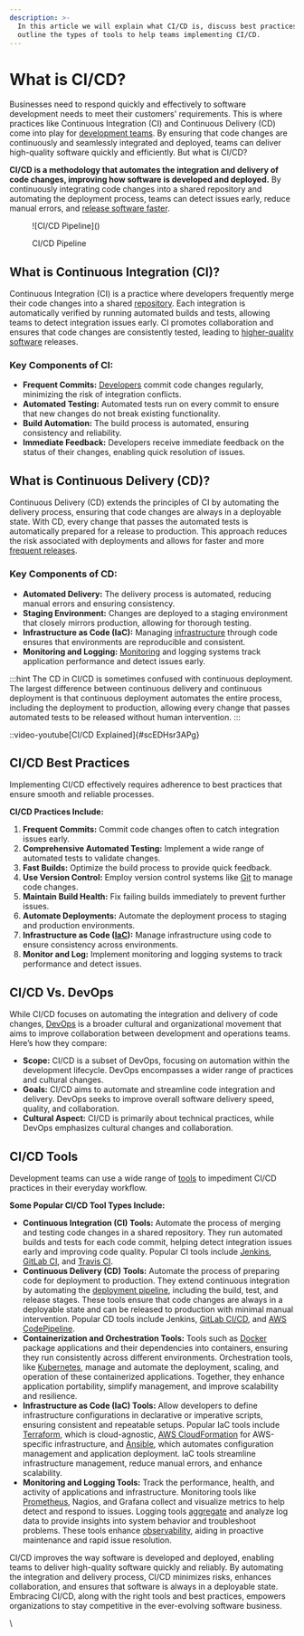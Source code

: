 ```yaml
---
description: >-
  In this article we will explain what CI/CD is, discuss best practices, and
  outline the types of tools to help teams implementing CI/CD.
---
```


# What is CI/CD?

Businesses need to respond quickly and effectively to software development needs to meet their customers' requirements. This is where practices like Continuous Integration (CI) and Continuous Delivery (CD) come into play for [development teams](https://pagertree.com/learn/devops/what-is-devops). By ensuring that code changes are continuously and seamlessly integrated and deployed, teams can deliver high-quality software quickly and efficiently. But what is CI/CD?

**CI/CD is a methodology that automates the integration and delivery of code changes, improving how software is developed and deployed.** By continuously integrating code changes into a shared repository and automating the deployment process, teams can detect issues early, reduce manual errors, and [release software faster](https://pagertree.com/learn/devops/what-is-devops/top-25-devops-interview-questions#id-7.-name-three-important-devops-key-performance-indicators-kpis).

<figure>![CI/CD Pipeline](<https://lh7-us.googleusercontent.com/docsz/AD_4nXeQwwUH4h_6dibdmdl7Kw_lfW4-OLiB42rSkZlgg8qrFvX2BvjBCMFiR59gjhtPGmLFSK6BenDc4KeEYzQQvuIgXA2Rkxp4XUCNrzovObpX8_sPAGGJjPwLMwCfeIvyzlPDzOkwVeLyWfCBjS07E8TZb8bs?key=7d1Jvf-tGyiWL_cxuoV3sw>)<figcaption><p>CI/CD Pipeline</p></figcaption></figure>

## What is Continuous Integration (CI)?

Continuous Integration (CI) is a practice where developers frequently merge their code changes into a shared [repository](https://pagertree.com/learn/devops/best-devops-tools/best-devops-coding-tools#devops-source-code-management-tools). Each integration is automatically verified by running automated builds and tests, allowing teams to detect integration issues early. CI promotes collaboration and ensures that code changes are consistently tested, leading to [higher-quality software](https://pagertree.com/learn/devops/what-is-devops/what-are-the-benefits-of-devops#id-4.-higher-quality-and-reliability) releases.

### Key Components of CI:

* **Frequent Commits:** [Developers](https://pagertree.com/learn/devops/what-is-devops/what-is-a-devops-engineer) commit code changes regularly, minimizing the risk of integration conflicts.
* **Automated Testing:** Automated tests run on every commit to ensure that new changes do not break existing functionality.
* **Build Automation:** The build process is automated, ensuring consistency and reliability.
* **Immediate Feedback:** Developers receive immediate feedback on the status of their changes, enabling quick resolution of issues.

## What is Continuous Delivery (CD)?

Continuous Delivery (CD) extends the principles of CI by automating the delivery process, ensuring that code changes are always in a deployable state. With CD, every change that passes the automated tests is automatically prepared for a release to production. This approach reduces the risk associated with deployments and allows for faster and more [frequent releases](https://pagertree.com/learn/devops/what-is-devops/devops-vs.-agile).

### Key Components of CD:

* **Automated Delivery:** The delivery process is automated, reducing manual errors and ensuring consistency.
* **Staging Environment:** Changes are deployed to a staging environment that closely mirrors production, allowing for thorough testing.
* **Infrastructure as Code (IaC):** Managing [infrastructure](https://pagertree.com/learn/devops/what-is-devops/devops-infrastructure-and-automation#what-is-devops-infrastructure) through code ensures that environments are reproducible and consistent.
* **Monitoring and Logging:** [Monitoring](https://pagertree.com/blog/system-monitoring-7-best-apm-tools) and logging systems track application performance and detect issues early.

:::hint
The CD in CI/CD is sometimes confused with continuous deployment. The largest difference between continuous delivery and continuous deployment is that continuous deployment automates the entire process, including the deployment to production, allowing every change that passes automated tests to be released without human intervention.
:::

::video-youtube[CI/CD Explained]{#scEDHsr3APg}

## CI/CD Best Practices

Implementing CI/CD effectively requires adherence to best practices that ensure smooth and reliable processes.

**CI/CD Practices Include:**

1. **Frequent Commits:** Commit code changes often to catch integration issues early.
2. **Comprehensive Automated Testing:** Implement a wide range of automated tests to validate changes.
3. **Fast Builds:** Optimize the build process to provide quick feedback.
4. **Use Version Control:** Employ version control systems like [Git](https://git-scm.com/) to manage code changes.
5. **Maintain Build Health:** Fix failing builds immediately to prevent further issues.
6. **Automate Deployments:** Automate the deployment process to staging and production environments.
7. **Infrastructure as Code (**[**IaC**](https://pagertree.com/learn/devops/what-is-devops/devops-infrastructure-and-automation#infrastructure-as-code-iac-in-devops)**):** Manage infrastructure using code to ensure consistency across environments.
8. **Monitor and Log:** Implement monitoring and logging systems to track performance and detect issues.

## CI/CD Vs. DevOps

While CI/CD focuses on automating the integration and delivery of code changes, [DevOps](https://pagertree.com/learn/devops/what-is-devops/devops-vs.-agile) is a broader cultural and organizational movement that aims to improve collaboration between development and operations teams. Here’s how they compare:

* **Scope:** CI/CD is a subset of DevOps, focusing on automation within the development lifecycle. DevOps encompasses a wider range of practices and cultural changes.
* **Goals:** CI/CD aims to automate and streamline code integration and delivery. DevOps seeks to improve overall software delivery speed, quality, and collaboration.
* **Cultural Aspect:** CI/CD is primarily about technical practices, while DevOps emphasizes cultural changes and collaboration.

## CI/CD Tools

Development teams can use a wide range of [tools](https://pagertree.com/learn/devops/what-is-devops/best-ci-cd-tools) to impediment CI/CD practices in their everyday workflow.

**Some Popular CI/CD Tool Types Include:**

* **Continuous Integration (CI) Tools:** Automate the process of merging and testing code changes in a shared repository. They run automated builds and tests for each code commit, helping detect integration issues early and improving code quality. Popular CI tools include [Jenkins](https://www.jenkins.io/), [GitLab CI](https://about.gitlab.com/solutions/continuous-integration/), and [Travis CI](https://www.travis-ci.com/).
* **Continuous Delivery (CD) Tools:** Automate the process of preparing code for deployment to production. They extend continuous integration by automating the [deployment pipeline](https://pagertree.com/learn/devops/what-is-devops/what-is-a-devops-pipeline), including the build, test, and release stages. These tools ensure that code changes are always in a deployable state and can be released to production with minimal manual intervention. Popular CD tools include Jenkins, [GitLab CI/CD](https://about.gitlab.com/free-trial/devsecops/?utm\_medium=cpc\&utm\_source=google\&utm\_campaign=brand\_amer\_pr\_rsa\_br\_exact\_free-trial\_\&utm\_content=free-trial&\_bt=654402617438&\_bk=gitlab%20ci%20cd&\_bm=e&\_bn=g&\_bg=142303747195\&gad\_source=1\&gclid=CjwKCAjwhvi0BhA4EiwAX25ujy8fAY8SY7vvNvtgntk8PY6W\_m9YTJ6ka3jmYaR6Dp3kDClGrnQmQxoCpY4QAvD\_BwE), and [AWS CodePipeline](https://aws.amazon.com/codepipeline/).
* **Containerization and Orchestration Tools:** Tools such as [Docker](https://pagertree.com/learn/docker/overview) package applications and their dependencies into containers, ensuring they run consistently across different environments. Orchestration tools, like [Kubernetes](https://kubernetes.io/), manage and automate the deployment, scaling, and operation of these containerized applications. Together, they enhance application portability, simplify management, and improve scalability and resilience.
* **Infrastructure as Code (IaC) Tools:** Allow developers to define infrastructure configurations in declarative or imperative scripts, ensuring consistent and repeatable setups. Popular IaC tools include [Terraform](https://www.terraform.io/), which is cloud-agnostic, [AWS CloudFormation](https://aws.amazon.com/cloudformation/) for AWS-specific infrastructure, and [Ansible](https://www.ansible.com/), which automates configuration management and application deployment. IaC tools streamline infrastructure management, reduce manual errors, and enhance scalability.
* **Monitoring and Logging Tools:** Track the performance, health, and activity of applications and infrastructure. Monitoring tools like [Prometheus](https://pagertree.com/learn/prometheus/overview), Nagios, and Grafana collect and visualize metrics to help detect and respond to issues. Logging tools [aggregate](https://pagertree.com/learn/incident-management/data-aggregation-and-aggregators) and analyze log data to provide insights into system behavior and troubleshoot problems. These tools enhance [observability](https://pagertree.com/learn/devops/what-is-observability), aiding in proactive maintenance and rapid issue resolution.

CI/CD improves the way software is developed and deployed, enabling teams to deliver high-quality software quickly and reliably. By automating the integration and delivery process, CI/CD minimizes risks, enhances collaboration, and ensures that software is always in a deployable state. Embracing CI/CD, along with the right tools and best practices, empowers organizations to stay competitive in the ever-evolving software business.

\
